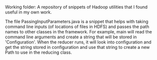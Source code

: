 Working folder: A repository of snippets of Hadoop utilities that I found useful in my own work. 

The file PassingInputParameters.java is a snippet that helps with taking command line inputs (of locations of files in HDFS) and passes the path names to other classes in the framework.  For example, main will read the command line arguments and create a string that will be stored in 'Configuration'.  When the reducer runs, it will look into configuration and get the string stored in configuration and use that string to create a new Path to use in the reducing class. 

